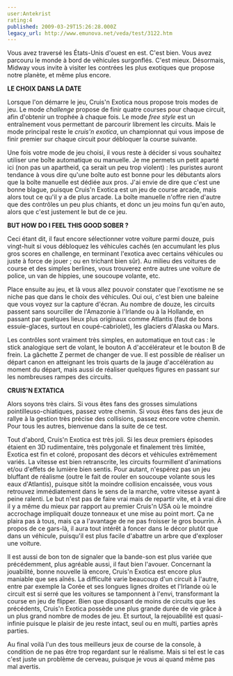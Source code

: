 ```yaml
---
user:Antekrist
rating:4
published: 2009-03-29T15:26:28.000Z
legacy_url: http://www.emunova.net/veda/test/3122.htm
---
```

Vous avez traversé les États-Unis d'ouest en est. C'est bien. Vous avez parcouru le monde à bord de véhicules surgonflés. C'est mieux. Désormais, Midway vous invite à visiter les contrées les plus exotiques que propose notre planète, et même plus encore.  

  

**LE CHOIX DANS LA DATE**  

Lorsque l'on démarre le jeu, Cruis'n Exotica nous propose trois modes de jeu. Le mode _challenge_ propose de finir quatre courses pour chaque circuit, afin d'obtenir un trophée à chaque fois. Le mode _free style_ est un entraînement vous permettant de parcourir librement les circuits. Mais le mode principal reste le _cruis'n exotica_, un championnat qui vous impose de finir premier sur chaque circuit pour débloquer la course suivante.  

Une fois votre mode de jeu choisi, il vous reste à décider si vous souhaitez utiliser une boîte automatique ou manuelle. Je me permets un petit aparté ici (non pas un apartheid, ça serait un peu trop violent) : les puristes auront tendance à vous dire qu'une boîte auto est bonne pour les débutants alors que la boîte manuelle est dédiée aux pros. J'ai envie de dire que c'est une bonne blague, puisque Cruis'n Exotica est un jeu de course arcade, mais alors tout ce qu'il y a de plus arcade. La boîte manuelle n'offre rien d'autre que des contrôles un peu plus chiants, et donc un jeu moins fun qu'en auto, alors que c'est justement le but de ce jeu.  

  

**BUT HOW DO I FEEL THIS GOOD SOBER ?**  

Ceci étant dit, il faut encore sélectionner votre voiture parmi douze, puis vingt-huit si vous débloquez les véhicules cachés (en accumulant les plus gros scores en challenge, en terminant l'exotica avec certains véhicules ou juste à force de jouer ; ou en trichant bien sûr). Au milieu des voitures de course et des simples berlines, vous trouverez entre autres une voiture de police, un van de hippies, une soucoupe volante, etc.  

Place ensuite au jeu, et là vous allez pouvoir constater que l'exotisme ne se niche pas que dans le choix des véhicules. Oui oui, c'est bien une baleine que vous voyez sur la capture d'écran. Au nombre de douze, les circuits passent sans sourciller de l'Amazonie à l'Irlande ou à la Hollande, en passant par quelques lieux plus originaux comme Atlantis (faut de bons essuie-glaces, surtout en coupé-cabriolet), les glaciers d'Alaska ou Mars.  

Les contrôles sont vraiment très simples, en automatique en tout cas : le stick analogique sert de volant, le bouton A d'accélérateur et le bouton B de frein. La gâchette Z permet de changer de vue. Il est possible de réaliser un départ canon en atteignant les trois quarts de la jauge d'accélération au moment du départ, mais aussi de réaliser quelques figures en passant sur les nombreuses rampes des circuits.  

  

**CRUIS'N EXTATICA**  

Alors soyons très clairs. Si vous êtes fans des grosses simulations pointilleuso-chiatiques, passez votre chemin. Si vous êtes fans des jeux de rallye à la gestion très précise des collisions, passez encore votre chemin. Pour tous les autres, bienvenue dans la suite de ce test.  

Tout d'abord, Cruis'n Exotica est très joli. Si les deux premiers épisodes étaient en 3D rudimentaire, très polygonale et finalement très limitée, Exotica est fin et coloré, proposant des décors et véhicules extrêmement variés. La vitesse est bien retranscrite, les circuits fourmillent d'animations et/ou d'effets de lumière bien sentis. Pour autant, n'espérez pas un jeu bluffant de réalisme (outre le fait de rouler en soucoupe volante sous les eaux d'Atlantis), puisque sitôt la moindre collision encaissée, vous vous retrouvez immédiatement dans le sens de la marche, votre vitesse ayant à peine ralenti. Le but n'est pas de faire vrai mais de repartir vite, et à vrai dire il y a même du mieux par rapport au premier Cruis'n USA où le moindre accrochage impliquait douze tonneaux et une mise au point mort. Ça ne plaira pas à tous, mais ça a l'avantage de ne pas froisser le gros bourrin. À propos de ce gars-là, il aura tout intérêt à foncer dans le décor plutôt que dans un véhicule, puisqu'il est plus facile d'abattre un arbre que d'exploser une voiture.  

Il est aussi de bon ton de signaler que la bande-son est plus variée que précédemment, plus agréable aussi, il faut bien l'avouer. Concernant la jouabilité, bonne nouvelle là encore, Cruis'n Exotica est encore plus maniable que ses aînés. La difficulté varie beaucoup d'un circuit à l'autre, entre par exemple la Corée et ses longues lignes droites et l'Irlande où le circuit est si serré que les voitures se tamponnent à l'envi, transformant la course en jeu de flipper. Bien que disposant de moins de circuits que les précédents, Cruis'n Exotica possède une plus grande durée de vie grâce à un plus grand nombre de modes de jeu. Et surtout, la rejouabilité est quasi-infinie puisque le plaisir de jeu reste intact, seul ou en multi, parties après parties.  

Au final voilà l'un des tous meilleurs jeux de course de la console, à condition de ne pas être trop regardant sur le réalisme. Mais si tel est le cas c'est juste un problème de cerveau, puisque je vous ai quand même pas mal avertis.